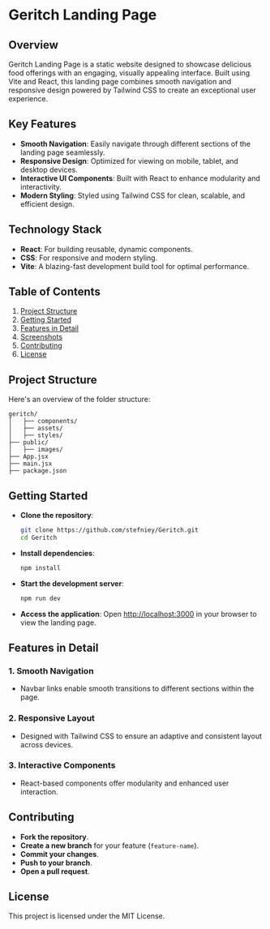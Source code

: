 # Geritch Landing Page

## Overview

Geritch Landing Page is a static website designed to showcase delicious food offerings with an engaging, visually appealing interface. Built using Vite and React, this landing page combines smooth navigation and responsive design powered by Tailwind CSS to create an exceptional user experience.

## Key Features

- **Smooth Navigation**: Easily navigate through different sections of the landing page seamlessly.
- **Responsive Design**: Optimized for viewing on mobile, tablet, and desktop devices.
- **Interactive UI Components**: Built with React to enhance modularity and interactivity.
- **Modern Styling**: Styled using Tailwind CSS for clean, scalable, and efficient design.

## Technology Stack

- **React**: For building reusable, dynamic components.
- **CSS**: For responsive and modern styling.
- **Vite**: A blazing-fast development build tool for optimal performance.

## Table of Contents

1. [Project Structure](#project-structure)
2. [Getting Started](#getting-started)
3. [Features in Detail](#features-in-detail)
4. [Screenshots](#screenshots)
5. [Contributing](#contributing)
6. [License](#license)

## Project Structure

Here's an overview of the folder structure:

```
geritch/
│   ├── components/
│   ├── assets/
│   ├── styles/
├── public/
│   ├── images/
├── App.jsx
├── main.jsx
├── package.json
```

## Getting Started

- **Clone the repository**:

  ```bash
  git clone https://github.com/stefniey/Geritch.git
  cd Geritch
  ```

- **Install dependencies**:

  ```bash
  npm install
  ```

- **Start the development server**:

  ```bash
  npm run dev
  ```

- **Access the application**: Open [http://localhost:3000](http://localhost:3000) in your browser to view the landing page.

## Features in Detail

### 1. Smooth Navigation

- Navbar links enable smooth transitions to different sections within the page.

### 2. Responsive Layout

- Designed with Tailwind CSS to ensure an adaptive and consistent layout across devices.

### 3. Interactive Components

- React-based components offer modularity and enhanced user interaction.

## Contributing

- **Fork the repository**.
- **Create a new branch** for your feature (`feature-name`).
- **Commit your changes**.
- **Push to your branch**.
- **Open a pull request**.

## License

This project is licensed under the MIT License.

